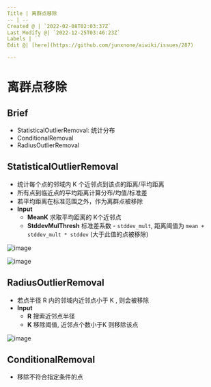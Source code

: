 ```yaml
---
Title | 离群点移除
-- | --
Created @ | `2022-02-08T02:03:37Z`
Last Modify @| `2022-12-25T03:46:23Z`
Labels | ``
Edit @| [here](https://github.com/junxnone/aiwiki/issues/287)

---
```

# 离群点移除

## Brief
- StatisticalOutlierRemoval: 统计分布
- ConditionalRemoval
- RadiusOutlierRemoval

## StatisticalOutlierRemoval

- 统计每个点的邻域内 K 个近邻点到该点的距离/平均距离
- 所有点到临近点的平均距离计算分布/均值/标准差
- 若平均距离在标准范围之外，作为离群点被移除
- **Input**
  - **MeanK** 求取平均距离的 K个近邻点
  - **StddevMulThresh** 标准差系数 - `stddev_mult`,  距离阈值为 `mean + stddev_mult * stddev` (大于此值的点被移除)

![image](https://user-images.githubusercontent.com/2216970/182543575-66dd27f0-f0ec-4051-acc4-0bea24c4c6ed.png)

![image](https://user-images.githubusercontent.com/2216970/182552737-a1f425ba-48b1-4c2b-aa81-352969a800c3.png)

## RadiusOutlierRemoval

- 若点半径 R 内的邻域内近邻点小于 K , 则会被移除
- **Input**
  - **R** 搜索近邻点半径
  - **K** 移除阈值, 近邻点个数小于K 则移除该点


![image](https://user-images.githubusercontent.com/2216970/182801932-1ff2a7de-750e-4806-8da5-ffc338b0113a.png)


## ConditionalRemoval

- 移除不符合指定条件的点
